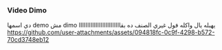 
### Video Dimo
دي اسمها demo مش dimo يهبله يال واكله فول غيري الصنف ده بقااااااااااااااااااااااااا
https://github.com/user-attachments/assets/094818fc-0c9f-4298-b572-70cd3748eb12
